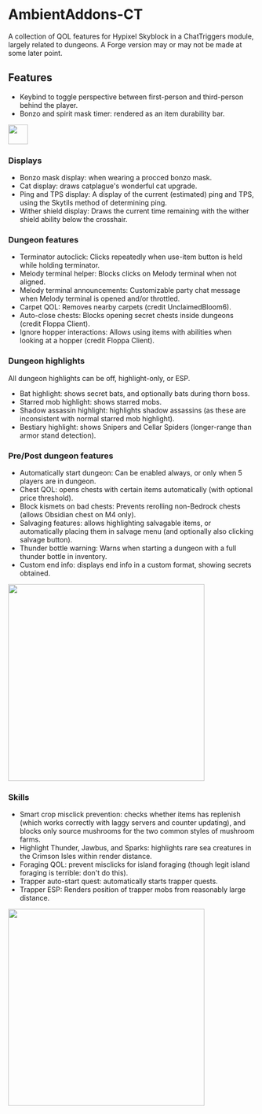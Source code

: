 # AmbientAddons-CT
A collection of QOL features for Hypixel Skyblock in a ChatTriggers module, largely related to dungeons. A Forge version may or may not be made at some later point. 

## Features
* Keybind to toggle perspective between first-person and third-person behind the player.
* Bonzo and spirit mask timer: rendered as an item durability bar.
<img src="https://user-images.githubusercontent.com/16139460/193432138-0ffdfbc5-ef8d-4eb2-875a-32a0488d0b54.png" width="40">


### Displays
* Bonzo mask display: when wearing a procced bonzo mask.
* Cat display: draws catplague's wonderful cat upgrade.
* Ping and TPS display: A display of the current (estimated) ping and TPS, using the Skytils method of determining ping.
* Wither shield display: Draws the current time remaining with the wither shield ability below the crosshair.

### Dungeon features
* Terminator autoclick: Clicks repeatedly when use-item button is held while holding terminator.
* Melody terminal helper: Blocks clicks on Melody terminal when not aligned.
* Melody terminal announcements: Customizable party chat message when Melody terminal is opened and/or throttled.
* Carpet QOL: Removes nearby carpets (credit UnclaimedBloom6).
* Auto-close chests: Blocks opening secret chests inside dungeons (credit Floppa Client).
* Ignore hopper interactions: Allows using items with abilities when looking at a hopper (credit Floppa Client).

### Dungeon highlights
All dungeon highlights can be off, highlight-only, or ESP.
* Bat highlight: shows secret bats, and optionally bats during thorn boss.
* Starred mob highlight: shows starred mobs.
* Shadow assassin highlight: highlights shadow assassins (as these are inconsistent with normal starred mob highlight).
* Bestiary highlight: shows Snipers and Cellar Spiders (longer-range than armor stand detection).

### Pre/Post dungeon features
* Automatically start dungeon: Can be enabled always, or only when 5 players are in dungeon.
* Chest QOL: opens chests with certain items automatically (with optional price threshold).
* Block kismets on bad chests: Prevents rerolling non-Bedrock chests (allows Obsidian chest on M4 only).
* Salvaging features: allows highlighting salvagable items, or automatically placing them in salvage menu (and optionally also clicking salvage button).
* Thunder bottle warning: Warns when starting a dungeon with a full thunder bottle in inventory.
* Custom end info: displays end info in a custom format, showing secrets obtained.
<img src="https://user-images.githubusercontent.com/16139460/193431973-70211649-ddb6-4687-8a20-2db48c8fc94a.png" width="400">

### Skills
* Smart crop misclick prevention: checks whether items has replenish (which works correctly with laggy servers and counter updating), and blocks only source mushrooms for the two common styles of mushroom farms.
* Highlight Thunder, Jawbus, and Sparks: highlights rare sea creatures in the Crimson Isles within render distance.
* Foraging QOL: prevent misclicks for island foraging (though legit island foraging is terrible: don't do this).
* Trapper auto-start quest: automatically starts trapper quests.
* Trapper ESP: Renders position of trapper mobs from reasonably large distance.
<img src="https://user-images.githubusercontent.com/16139460/193432076-da692f74-dcc5-4b6f-9604-f04ed03a2fcd.png" width="400">

